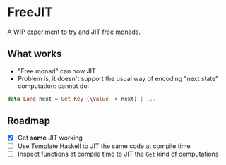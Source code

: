 FreeJIT
=======

A WIP experiment to try and JIT free monads.


## What works
- "Free monad" can now JIT
- Problem is, it doesn't support the usual way of encoding "next state" computation:
  cannot do:
```hs
data Lang next = Get Key (\Value -> next) | ...
```
## Roadmap
- [x] Get **some** JIT working
- [ ] Use Template Haskell to JIT the same code at compile time 
- [ ] Inspect functions at compile time to JIT the `Get` kind of computations
